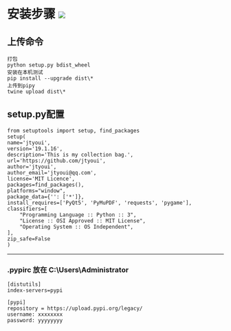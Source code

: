 # **安装步骤** [![](https://github.com/zhangwei0530/logo/blob/master/logo/photolog.png)][1]


## 上传命令
    打包
    python setup.py bdist_wheel
    安装在本机测试
    pip install --upgrade dist\* 
    上传到pipy
    twine upload dist\*

## setup.py配置
    from setuptools import setup, find_packages
    setup(
    name='jtyoui',
    version='19.1.16',
    description='This is my collection bag.',
    url='https://github.com/jtyoui',
    author='jtyoui',
    author_email='jtyoui@qq.com',
    license='MIT Licence',
    packages=find_packages(),
    platforms="window",
    package_data={'': ['*']},
    install_requires=['PyQt5', 'PyMuPDF', 'requests', 'pygame'],
    classifiers=[
        "Programming Language :: Python :: 3",
        "License :: OSI Approved :: MIT License",
        "Operating System :: OS Independent",
    ],
    zip_safe=False
    )
    
***

### .pypirc 放在 C:\Users\Administrator
    [distutils]
    index-servers=pypi
    
    [pypi]
    repository = https://upload.pypi.org/legacy/
    username: xxxxxxxx
    password: yyyyyyyy



[1]: https://www.jtyoui.com